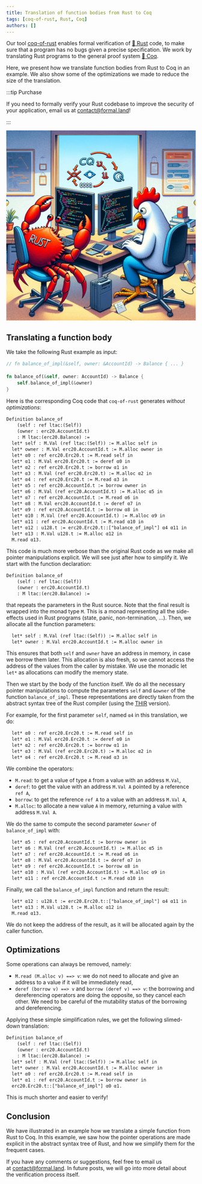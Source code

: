 ```yaml
---
title: Translation of function bodies from Rust to Coq
tags: [coq-of-rust, Rust, Coq]
authors: []
---
```


Our tool [coq-of-rust](https://github.com/formal-land/coq-of-rust) enables formal verification of [🦀&nbsp;Rust](https://www.rust-lang.org/) code, to make sure that a program has no bugs given a precise specification. We work by translating Rust programs to the general proof system [🐓&nbsp;Coq](https://coq.inria.fr/).

Here, we present how we translate function bodies from Rust to Coq in an example. We also show some of the optimizations we made to reduce the size of the translation.

<!-- truncate -->

:::tip Purchase

If you need to formally verify your Rust codebase to improve the security of your application, email us at&nbsp;[&#099;&#111;&#110;&#116;&#097;&#099;&#116;&#064;formal&#046;&#108;&#097;&#110;&#100;](mailto:contact@formal.land)!

:::

![Rust and Coq](2023-11-26/rust_and_coq.png)

## Translating a function body

We take the following Rust example as input:

```rust
// fn balance_of_impl(&self, owner: &AccountId) -> Balance { ... }

fn balance_of(&self, owner: AccountId) -> Balance {
    self.balance_of_impl(&owner)
}
```

Here is the corresponding Coq code that `coq-of-rust` generates _without optimizations_:

```coq
Definition balance_of
    (self : ref ltac:(Self))
    (owner : erc20.AccountId.t)
    : M ltac:(erc20.Balance) :=
  let* self : M.Val (ref ltac:(Self)) := M.alloc self in
  let* owner : M.Val erc20.AccountId.t := M.alloc owner in
  let* α0 : ref erc20.Erc20.t := M.read self in
  let* α1 : M.Val erc20.Erc20.t := deref α0 in
  let* α2 : ref erc20.Erc20.t := borrow α1 in
  let* α3 : M.Val (ref erc20.Erc20.t) := M.alloc α2 in
  let* α4 : ref erc20.Erc20.t := M.read α3 in
  let* α5 : ref erc20.AccountId.t := borrow owner in
  let* α6 : M.Val (ref erc20.AccountId.t) := M.alloc α5 in
  let* α7 : ref erc20.AccountId.t := M.read α6 in
  let* α8 : M.Val erc20.AccountId.t := deref α7 in
  let* α9 : ref erc20.AccountId.t := borrow α8 in
  let* α10 : M.Val (ref erc20.AccountId.t) := M.alloc α9 in
  let* α11 : ref erc20.AccountId.t := M.read α10 in
  let* α12 : u128.t := erc20.Erc20.t::["balance_of_impl"] α4 α11 in
  let* α13 : M.Val u128.t := M.alloc α12 in
  M.read α13.
```

This code is much more verbose than the original Rust code as we make all pointer manipulations explicit. We will see just after how to simplify it. We start with the function declaration:

```coq
Definition balance_of
    (self : ref ltac:(Self))
    (owner : erc20.AccountId.t)
    : M ltac:(erc20.Balance) :=
```

that repeats the parameters in the Rust source. Note that the final result is wrapped into the monad type `M`. This is a monad representing all the side-effects used in Rust programs (state, panic, non-termination, ...). Then, we allocate all the function parameters:

```coq
  let* self : M.Val (ref ltac:(Self)) := M.alloc self in
  let* owner : M.Val erc20.AccountId.t := M.alloc owner in
```

This ensures that both `self` and `owner` have an address in memory, in case we borrow them later. This allocation is also fresh, so we cannot access the address of the values from the caller by mistake. We use the monadic let `let*` as allocations can modify the memory state.

Then we start by the body of the function itself. We do all the necessary pointer manipulations to compute the parameters `self` and `&owner` of the function `balance_of_impl`. These representations are directly taken from the abstract syntax tree of the Rust compiler (using the [THIR](https://rustc-dev-guide.rust-lang.org/thir.html) version).

For example, for the first parameter `self`, named `α4` in this translation, we do:

```coq
  let* α0 : ref erc20.Erc20.t := M.read self in
  let* α1 : M.Val erc20.Erc20.t := deref α0 in
  let* α2 : ref erc20.Erc20.t := borrow α1 in
  let* α3 : M.Val (ref erc20.Erc20.t) := M.alloc α2 in
  let* α4 : ref erc20.Erc20.t := M.read α3 in
```

We combine the operators:

- `M.read`: to get a value of type `A` from a value with an address `M.Val`,
- `deref`: to get the value with an address `M.Val A` pointed by a reference `ref A`,
- `borrow`: to get the reference `ref A` to a value with an address `M.Val A`,
- `M.alloc`: to allocate a new value `A` in memory, returning a value with address `M.Val A`.

We do the same to compute the second parameter `&owner` of `balance_of_impl` with:

```coq
  let* α5 : ref erc20.AccountId.t := borrow owner in
  let* α6 : M.Val (ref erc20.AccountId.t) := M.alloc α5 in
  let* α7 : ref erc20.AccountId.t := M.read α6 in
  let* α8 : M.Val erc20.AccountId.t := deref α7 in
  let* α9 : ref erc20.AccountId.t := borrow α8 in
  let* α10 : M.Val (ref erc20.AccountId.t) := M.alloc α9 in
  let* α11 : ref erc20.AccountId.t := M.read α10 in
```

Finally, we call the `balance_of_impl` function and return the result:

```coq
  let* α12 : u128.t := erc20.Erc20.t::["balance_of_impl"] α4 α11 in
  let* α13 : M.Val u128.t := M.alloc α12 in
  M.read α13.
```

We do not keep the address of the result, as it will be allocated again by the caller function.

## Optimizations

Some operations can always be removed, namely:

- `M.read (M.alloc v) ==> v`: we do not need to allocate and give an address to a value if it will be immediately read,
- `deref (borrow v) ==> v` and `borrow (deref v) ==> v`: the borrowing and dereferencing operators are doing the opposite, so they cancel each other. We need to be careful of the mutability status of the borrowing and dereferencing.

Applying these simple simplification rules, we get the following slimed-down translation:

```coq
Definition balance_of
    (self : ref ltac:(Self))
    (owner : erc20.AccountId.t)
    : M ltac:(erc20.Balance) :=
  let* self : M.Val (ref ltac:(Self)) := M.alloc self in
  let* owner : M.Val erc20.AccountId.t := M.alloc owner in
  let* α0 : ref erc20.Erc20.t := M.read self in
  let* α1 : ref erc20.AccountId.t := borrow owner in
  erc20.Erc20.t::["balance_of_impl"] α0 α1.
```

This is much shorter and easier to verify!

## Conclusion

We have illustrated in an example how we translate a simple function from Rust to Coq. In this example, we saw how the pointer operations are made explicit in the abstract syntax tree of Rust, and how we simplify them for the frequent cases.

If you have any comments or suggestions, feel free to email us at&nbsp;[&#099;&#111;&#110;&#116;&#097;&#099;&#116;&#064;formal&#046;&#108;&#097;&#110;&#100;](mailto:contact@formal.land). In future posts, we will go into more detail about the verification process itself.

